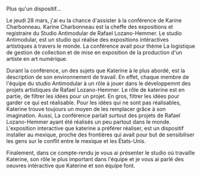 Plus qu'un dispositif...

Le jeudi 28 mars, j'ai eu la chance d'assister à la conférence de Karine Charbonneau. Karine Charbonneau est la cheffe des expositions et registraire du Studio Antimodular de Rafael Lozano-Hemmer. Le studio Antimodular, est un studio qui réalise des expositions intéractives artistiques à travers le monde. La conférence avait pour thème La logistique de gestion de collection et de mise en exposition de la production d'un artiste en art numérique.

Durant la conférence, un des sujets que Katerine à le plus abordé, est la description de son environnement de travail. En effet, chaque membre de l'équipe du studio Antimodular à un rôle à jouer dans le développemnt des projets artistiques de Rafael Lozano-Hemmer. Le rôle de katerine est en partie, de filtrer les idées pour un projet. En gros, filtrer les idées pour garder ce qui est réalisable. Pour les idées qui ne sont pas réalisables, Katerine trouve toujours un moyen de les remplacer grâce à son imagination. Aussi, La conférence parlait surtout des projets de Rafael Lozano-Hemmer ayant été réalisés un peu partout dans le monde. L'exposition interactive que katerine a préférer réaliser, est un dispositif installer au mexique, proche des frontières qui avait pour but de sensibiliser les gens sur le conflit entre le mexique et les États-Unis.

Finalement, dans ce compte-rendu je vous ai présenter le studio où travaille Katerine, son rôle le plus important dans l'équipe et je vous ai parlé des oeuvres intéractive que Katerine et son équipe font.

